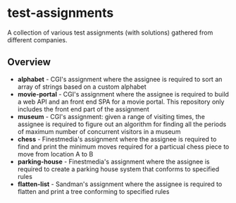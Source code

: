 # test-assignments

A collection of various test assignments (with solutions) gathered from different companies.

## Overview

- **alphabet** - CGI's assignment where the assignee is required to sort an array of strings based on a custom alphabet
- **movie-portal** - CGI's assignment where the assignee is required to build a web API and an front end SPA for a movie portal. This repository only includes the front end part of the assignment
- **museum** - CGI's assignment: given a range of visiting times, the assignee is required to figure out an algorithm for finding all the periods of maximum number of concurrent visitors in a museum
- **chess** - Finestmedia's assignment where the assignee is required to find and print the minimum moves required for a particual chess piece to move from location A to B
- **parking-house** - Finestmedia's assignment where the assignee is required to create a parking house system that conforms to specified rules
- **flatten-list** - Sandman's assignment where the assignee is required to flatten and print a tree conforming to specified rules